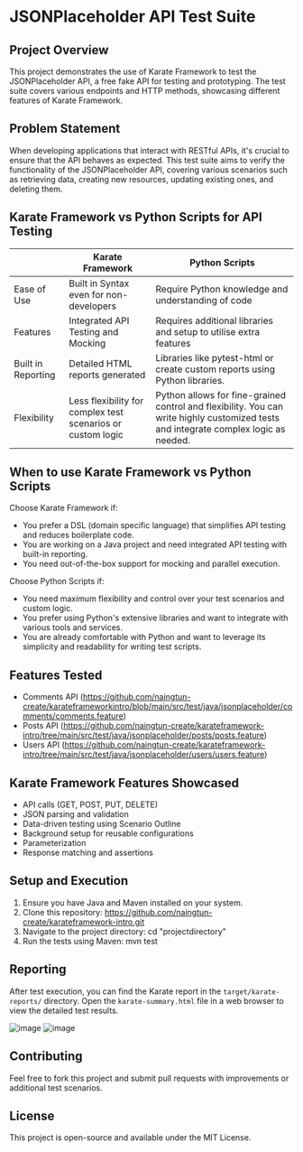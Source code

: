 # JSONPlaceholder API Test Suite

## Project Overview

This project demonstrates the use of Karate Framework to test the JSONPlaceholder API, a free fake API for testing and prototyping. The test suite covers various endpoints and HTTP methods, showcasing different features of Karate Framework.

## Problem Statement

When developing applications that interact with RESTful APIs, it's crucial to ensure that the API behaves as expected. This test suite aims to verify the functionality of the JSONPlaceholder API, covering various scenarios such as retrieving data, creating new resources, updating existing ones, and deleting them.

## Karate Framework vs Python Scripts for API Testing

|   | Karate Framework | Python Scripts |
| ------------- | ------------- | ------------- |
| Ease of Use  | Built in Syntax even for non-developers  | Require Python knowledge and understanding of code  |
| Features  | Integrated API Testing and Mocking  | Requires additional libraries and setup to utilise extra features  |
| Built in Reporting  | Detailed HTML reports generated  | Libraries like pytest-html or create custom reports using Python libraries.  |
| Flexibility  | Less flexibility for complex test scenarios or custom logic  | Python allows for fine-grained control and flexibility. You can write highly customized tests and integrate complex logic as needed.  |

## When to use Karate Framework vs Python Scripts

Choose Karate Framework if:
- You prefer a DSL (domain specific language) that simplifies API testing and reduces boilerplate code.
- You are working on a Java project and need integrated API testing with built-in reporting.
- You need out-of-the-box support for mocking and parallel execution.

Choose Python Scripts if:
- You need maximum flexibility and control over your test scenarios and custom logic.
- You prefer using Python's extensive libraries and want to integrate with various tools and services.
- You are already comfortable with Python and want to leverage its simplicity and readability for writing test scripts.

## Features Tested

- Comments API (https://github.com/naingtun-create/karateframeworkintro/blob/main/src/test/java/jsonplaceholder/comments/comments.feature)
- Posts API (https://github.com/naingtun-create/karateframework-intro/tree/main/src/test/java/jsonplaceholder/posts/posts.feature)
- Users API (https://github.com/naingtun-create/karateframework-intro/tree/main/src/test/java/jsonplaceholder/users/users.feature)


## Karate Framework Features Showcased

- API calls (GET, POST, PUT, DELETE)
- JSON parsing and validation
- Data-driven testing using Scenario Outline
- Background setup for reusable configurations
- Parameterization
- Response matching and assertions

## Setup and Execution

1. Ensure you have Java and Maven installed on your system.
2. Clone this repository: https://github.com/naingtun-create/karateframework-intro.git
3. Navigate to the project directory: cd "projectdirectory"
4. Run the tests using Maven: mvn test

## Reporting

After test execution, you can find the Karate report in the `target/karate-reports/` directory. Open the `karate-summary.html` file in a web browser to view the detailed test results.

![image](https://github.com/user-attachments/assets/04f190e8-d6e3-4ac9-a64f-9b2d8cde0b6b)
![image](https://github.com/user-attachments/assets/c406cf8b-d37c-41e1-bdf5-dc9675a31060)


## Contributing

Feel free to fork this project and submit pull requests with improvements or additional test scenarios.

## License

This project is open-source and available under the MIT License.
